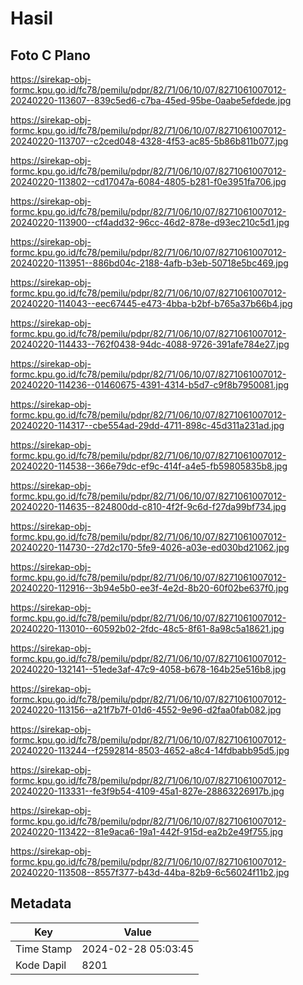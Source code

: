 # Hasil

## Foto C Plano

https://sirekap-obj-formc.kpu.go.id/fc78/pemilu/pdpr/82/71/06/10/07/8271061007012-20240220-113607--839c5ed6-c7ba-45ed-95be-0aabe5efdede.jpg

https://sirekap-obj-formc.kpu.go.id/fc78/pemilu/pdpr/82/71/06/10/07/8271061007012-20240220-113707--c2ced048-4328-4f53-ac85-5b86b811b077.jpg

https://sirekap-obj-formc.kpu.go.id/fc78/pemilu/pdpr/82/71/06/10/07/8271061007012-20240220-113802--cd17047a-6084-4805-b281-f0e3951fa706.jpg

https://sirekap-obj-formc.kpu.go.id/fc78/pemilu/pdpr/82/71/06/10/07/8271061007012-20240220-113900--cf4add32-96cc-46d2-878e-d93ec210c5d1.jpg

https://sirekap-obj-formc.kpu.go.id/fc78/pemilu/pdpr/82/71/06/10/07/8271061007012-20240220-113951--886bd04c-2188-4afb-b3eb-50718e5bc469.jpg

https://sirekap-obj-formc.kpu.go.id/fc78/pemilu/pdpr/82/71/06/10/07/8271061007012-20240220-114043--eec67445-e473-4bba-b2bf-b765a37b66b4.jpg

https://sirekap-obj-formc.kpu.go.id/fc78/pemilu/pdpr/82/71/06/10/07/8271061007012-20240220-114433--762f0438-94dc-4088-9726-391afe784e27.jpg

https://sirekap-obj-formc.kpu.go.id/fc78/pemilu/pdpr/82/71/06/10/07/8271061007012-20240220-114236--01460675-4391-4314-b5d7-c9f8b7950081.jpg

https://sirekap-obj-formc.kpu.go.id/fc78/pemilu/pdpr/82/71/06/10/07/8271061007012-20240220-114317--cbe554ad-29dd-4711-898c-45d311a231ad.jpg

https://sirekap-obj-formc.kpu.go.id/fc78/pemilu/pdpr/82/71/06/10/07/8271061007012-20240220-114538--366e79dc-ef9c-414f-a4e5-fb59805835b8.jpg

https://sirekap-obj-formc.kpu.go.id/fc78/pemilu/pdpr/82/71/06/10/07/8271061007012-20240220-114635--824800dd-c810-4f2f-9c6d-f27da99bf734.jpg

https://sirekap-obj-formc.kpu.go.id/fc78/pemilu/pdpr/82/71/06/10/07/8271061007012-20240220-114730--27d2c170-5fe9-4026-a03e-ed030bd21062.jpg

https://sirekap-obj-formc.kpu.go.id/fc78/pemilu/pdpr/82/71/06/10/07/8271061007012-20240220-112916--3b94e5b0-ee3f-4e2d-8b20-60f02be637f0.jpg

https://sirekap-obj-formc.kpu.go.id/fc78/pemilu/pdpr/82/71/06/10/07/8271061007012-20240220-113010--60592b02-2fdc-48c5-8f61-8a98c5a18621.jpg

https://sirekap-obj-formc.kpu.go.id/fc78/pemilu/pdpr/82/71/06/10/07/8271061007012-20240220-132141--51ede3af-47c9-4058-b678-164b25e516b8.jpg

https://sirekap-obj-formc.kpu.go.id/fc78/pemilu/pdpr/82/71/06/10/07/8271061007012-20240220-113156--a21f7b7f-01d6-4552-9e96-d2faa0fab082.jpg

https://sirekap-obj-formc.kpu.go.id/fc78/pemilu/pdpr/82/71/06/10/07/8271061007012-20240220-113244--f2592814-8503-4652-a8c4-14fdbabb95d5.jpg

https://sirekap-obj-formc.kpu.go.id/fc78/pemilu/pdpr/82/71/06/10/07/8271061007012-20240220-113331--fe3f9b54-4109-45a1-827e-28863226917b.jpg

https://sirekap-obj-formc.kpu.go.id/fc78/pemilu/pdpr/82/71/06/10/07/8271061007012-20240220-113422--81e9aca6-19a1-442f-915d-ea2b2e49f755.jpg

https://sirekap-obj-formc.kpu.go.id/fc78/pemilu/pdpr/82/71/06/10/07/8271061007012-20240220-113508--8557f377-b43d-44ba-82b9-6c56024f11b2.jpg


## Metadata

| Key        | Value               |
| ---------- | ------------------- |
| Time Stamp | 2024-02-28 05:03:45 |
| Kode Dapil | 8201                |



